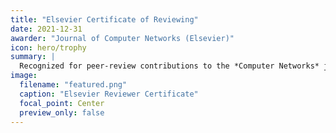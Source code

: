 ```yaml
---
title: "Elsevier Certificate of Reviewing"
date: 2021-12-31
awarder: "Journal of Computer Networks (Elsevier)"
icon: hero/trophy
summary: |
  Recognized for peer-review contributions to the *Computer Networks* journal.
image:
  filename: "featured.png"
  caption: "Elsevier Reviewer Certificate"
  focal_point: Center
  preview_only: false
---
```

